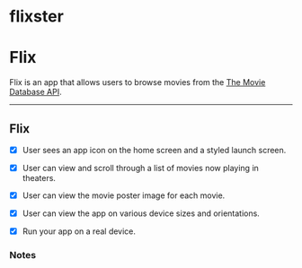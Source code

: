 # flixster
# Flix

Flix is an app that allows users to browse movies from the [The Movie Database API](http://docs.themoviedb.apiary.io/#).

---

## Flix

- [x] User sees an app icon on the home screen and a styled launch screen.
- [x] User can view and scroll through a list of movies now playing in theaters.
- [x] User can view the movie poster image for each movie.

- [x] User can view the app on various device sizes and orientations.
- [x] Run your app on a real device.


### Notes
